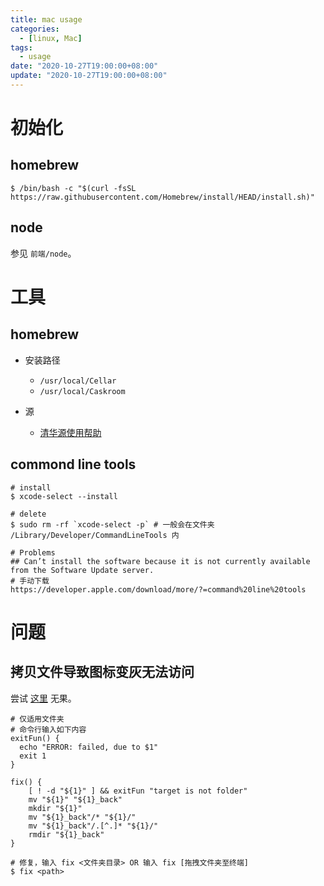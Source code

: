 ```yaml
---
title: mac usage
categories: 
  - [linux, Mac]
tags:
  - usage
date: "2020-10-27T19:00:00+08:00"
update: "2020-10-27T19:00:00+08:00"
---
```


# 初始化

## homebrew

```shell
$ /bin/bash -c "$(curl -fsSL https://raw.githubusercontent.com/Homebrew/install/HEAD/install.sh)"
```

## node

参见 `前端/node`。

# 工具

## homebrew

- 安装路径
  - `/usr/local/Cellar`
  - `/usr/local/Caskroom`

- 源
  - [清华源使用帮助](https://mirrors.tuna.tsinghua.edu.cn/help/homebrew/)

## commond line tools

```shell
# install
$ xcode-select --install

# delete
$ sudo rm -rf `xcode-select -p` # 一般会在文件夹 /Library/Developer/CommandLineTools 内

# Problems
## Can’t install the software because it is not currently available from the Software Update server.
# 手动下载
https://developer.apple.com/download/more/?=command%20line%20tools
```

# 问题

## 拷贝文件导致图标变灰无法访问

尝试 [这里](https://blog.csdn.net/evandeng2009/article/details/53242196) 无果。

```shell
# 仅适用文件夹
# 命令行输入如下内容
exitFun() {
  echo "ERROR: failed, due to $1"
  exit 1
}

fix() {
    [ ! -d "${1}" ] && exitFun "target is not folder"
    mv "${1}" "${1}_back"
    mkdir "${1}"
    mv "${1}_back"/* "${1}/"
    mv "${1}_back"/.[^.]* "${1}/"
    rmdir "${1}_back"
}

# 修复，输入 fix <文件夹目录> OR 输入 fix [拖拽文件夹至终端]
$ fix <path>	
```

